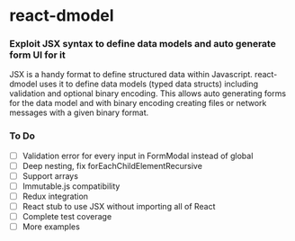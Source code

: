 # react-dmodel

### Exploit JSX syntax to define data models and auto generate form UI for it

JSX is a handy format to define structured data within Javascript. react-dmodel uses it to define data models (typed data structs) including validation and optional binary encoding. This allows auto generating forms for the data model and with binary encoding creating files or network messages with a given binary format.


### To Do

* [ ] Validation error for every input in FormModal instead of global
* [ ] Deep nesting, fix forEachChildElementRecursive
* [ ] Support arrays
* [ ] Immutable.js compatibility
* [ ] Redux integration
* [ ] React stub to use JSX without importing all of React
* [ ] Complete test coverage
* [ ] More examples
